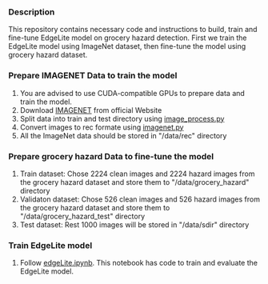 ### Description
 This repository contains necessary code and instructions to build, train and fine-tune EdgeLite model on grocery hazard detection. First we train the EdgeLite model using ImageNet dataset, then fine-tune the model using grocery hazard dataset.

### Prepare IMAGENET Data to train the model
1. You are advised to use CUDA-compatible GPUs to prepare data and train the model.
2. Download [IMAGENET](http://www.image-net.org/) from official Website
3. Split data into train and test directory using [image_process.py](https://github.com/sarwarmurshed/supermarket_hazard_detection/blob/master/edgeLite/image_process.py)
4. Convert images to rec formate using [imagenet.py](https://github.com/sarwarmurshed/supermarket_hazard_detection/blob/master/edgeLite/imagenet.py)
5. All the ImageNet data should be stored in "/data/rec" directory

### Prepare grocery hazard Data to fine-tune the model
1. Train dataset: Chose 2224 clean images and 2224 hazard images from the grocery hazard dataset and store them to "/data/grocery_hazard" directory
2. Validaton dataset: Chose 526 clean images and 526 hazard images from the grocery hazard dataset and store them to "/data/grocery_hazard_test" directory
3. Test dataset: Rest 1000 images will be stored in "/data/sdir" directory 

### Train EdgeLite model
1. Follow [edgeLite.ipynb](https://github.com/sarwarmurshed/supermarket_hazard_detection/blob/master/edgeLite/edgeLite.ipynb). This notebook has code to train and evaluate the EdgeLite model.
